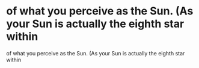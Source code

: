 # of what you perceive as the Sun. (As your Sun is actually the eighth star within

of what you perceive as the Sun. (As your Sun is actually the eighth star within